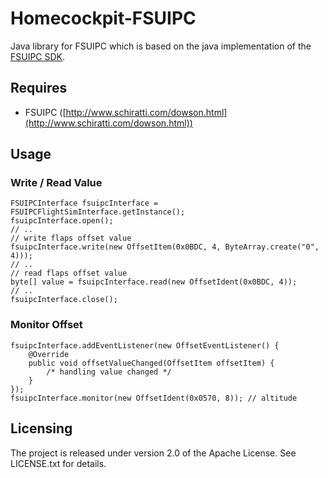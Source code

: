 # Homecockpit-FSUIPC

Java library for FSUIPC which is based on the java implementation of the [FSUIPC SDK](http://www.schiratti.com/dowson.html).

## Requires

* FSUIPC ([http://www.schiratti.com/dowson.html](http://www.schiratti.com/dowson.html))

## Usage

### Write / Read Value

    FSUIPCInterface fsuipcInterface = FSUIPCFlightSimInterface.getInstance();
    fsuipcInterface.open();
    // ..
    // write flaps offset value
    fsuipcInterface.write(new OffsetItem(0x0BDC, 4, ByteArray.create("0", 4)));
    // ..
    // read flaps offset value
    byte[] value = fsuipcInterface.read(new OffsetIdent(0x0BDC, 4));
    // ..
    fsuipcInterface.close();

### Monitor Offset

    fsuipcInterface.addEventListener(new OffsetEventListener() {
        @Override
        public void offsetValueChanged(OffsetItem offsetItem) {
            /* handling value changed */
        }
    });
    fsuipcInterface.monitor(new OffsetIdent(0x0570, 8)); // altitude

## Licensing

The project is released under version 2.0 of the Apache License. See LICENSE.txt for details.

